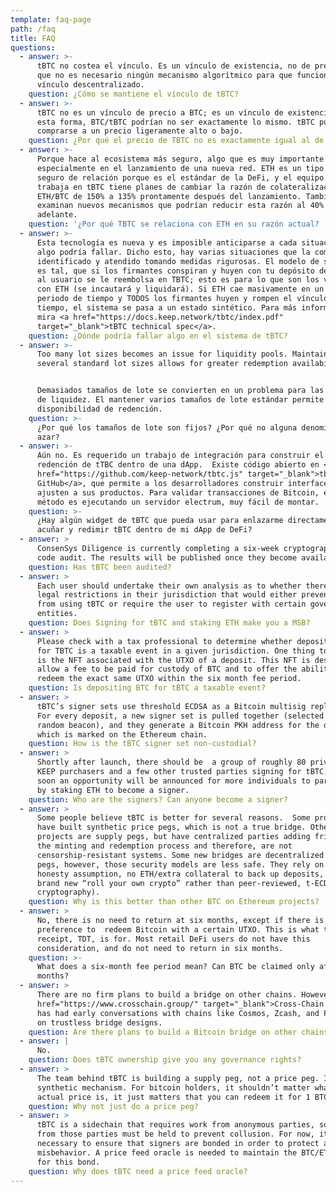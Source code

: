 ```yaml
---
template: faq-page
path: /faq
title: FAQ
questions:
  - answer: >-
      tBTC no costea el vínculo. Es un vínculo de existencia, no de precio, así
      que no es necesario ningún mecanismo algorítmico para que funcione como un
      vínculo descentralizado.
    question: ¿Cómo se mantiene el vínculo de tBTC?
  - answer: >-
      tBTC no es un vínculo de precio a BTC; es un vínculo de existencia. De
      esta forma, BTC/tBTC podrían no ser exactamente lo mismo. tBTC puede
      comprarse a un precio ligeramente alto o bajo.
    question: ¿Por qué el precio de TBTC no es exactamente igual al de BTC?
  - answer: >-
      Porque hace al ecosistema más seguro, algo que es muy importante en DeFi,
      especialmente en el lanzamiento de una nueva red. ETH es un tipo más
      seguro de relación porque es el estándar de la DeFi, y el equipo que
      trabaja en tBTC tiene planes de cambiar la razón de colateralización de
      ETH/BTC de 150% a 135% prontamente después del lanzamiento. También se
      examinan nuevos mecanismos que podrían reducir esta razón al 40% más
      adelante.
    question: '¿Por qué TBTC se relaciona con ETH en su razón actual? '
  - answer: >-
      Esta tecnología es nueva y es imposible anticiparse a cada situación donde
      algo podría fallar. Dicho esto, hay varias situaciones que la comunidad ha
      identificado y atendido tomando medidas rigurosas. El modelo de seguridad
      es tal, que si los firmantes conspiran y huyen con tu depósito de Bitcoin,
      al usuario se le reembolsa en TBTC; esto es para lo que son los vínculos
      con ETH (se incautará y liquidará). Si ETH cae masivamente en un corto
      periodo de tiempo y TODOS los firmantes huyen y rompen el vínculo al mismo
      tiempo, el sistema se pasa a un estado sintético. Para más información,
      mira <a href="https://docs.keep.network/tbtc/index.pdf"
      target="_blank">tBTC technical spec</a>.
    question: ¿Dónde podría fallar algo en el sistema de tBTC?
  - answer: >-
      Too many lot sizes becomes an issue for liquidity pools. Maintaining
      several standard lot sizes allows for greater redemption availability.


      Demasiados tamaños de lote se convierten en un problema para las reservas
      de liquidez. El mantener varios tamaños de lote estándar permite una mayor
      disponibilidad de redención.
    question: >-
      ¿Por qué los tamaños de lote son fijos? ¿Por qué no alguna denominación al
      azar?
  - answer: >-
      Aún no. Es requerido un trabajo de integración para construir el acuñado y
      redención de tTBC dentro de una dApp.  Existe código abierto en <a
      href="https://github.com/keep-network/tbtc.js" target="_blank">tbtc.js
      GitHub</a>, que permite a los desarrolladores construir interfaces que se
      ajusten a sus productos. Para validar transacciones de Bitcoin, el mejor
      método es ejecutando un servidor electrum, muy fácil de montar.
    question: >-
      ¿Hay algún widget de tBTC que pueda usar para enlazarme directamente a
      acuñar y redimir tBTC dentro de mi dApp de DeFi?
  - answer: >
      ConsenSys Diligence is currently completing a six-week cryptography and
      code audit. The results will be published once they become available.
    question: Has tBTC been audited?
  - answer: >
      Each user should undertake their own analysis as to whether there are any
      legal restrictions in their jurisdiction that would either prevent them
      from using tBTC or require the user to register with certain government
      entities.
    question: Does Signing for tBTC and staking ETH make you a MSB?
  - answer: >
      Please check with a tax professional to determine whether depositing BTC
      for TBTC is a taxable event in a given jurisdiction. One thing to consider
      is the NFT associated with the UTXO of a deposit. This NFT is designed to
      allow a fee to be paid for custody of BTC and to offer the ability to
      redeem the exact same UTXO within the six month fee period.
    question: Is depositing BTC for tBTC a taxable event?
  - answer: >
      tBTC’s signer sets use threshold ECDSA as a Bitcoin multisig replacement.
      For every deposit, a new signer set is pulled together (selected by the
      random beacon), and they generate a Bitcoin PKH address for the depositor,
      which is marked on the Ethereum chain.
    question: How is the tBTC signer set non-custodial?
  - answer: >
      Shortly after launch, there should be  a group of roughly 80 private sale
      KEEP purchasers and a few other trusted parties signing for tBTC. Very
      soon an opportunity will be announced for more individuals to participate
      by staking ETH to become a signer.
    question: Who are the signers? Can anyone become a signer?
  - answer: >
      Some people believe tBTC is better for several reasons.  Some projects
      have built synthetic price pegs, which is not a true bridge. Other
      projects are supply pegs, but have centralized parties adding friction to
      the minting and redemption process and therefore, are not
      censorship-resistant systems. Some new bridges are decentralized supply
      pegs, however, those security models are less safe. They rely on a ⅔
      honesty assumption, no ETH/extra collateral to back up deposits, and use
      brand new “roll your own crypto” rather than peer-reviewed, t-ECDSA
      cryptography).
    question: Why is this better than other BTC on Ethereum projects?
  - answer: >
      No, there is no need to return at six months, except if there is a
      preference to  redeem Bitcoin with a certain UTXO. This is what the NFT
      receipt, TDT, is for. Most retail DeFi users do not have this
      consideration, and do not need to return in six months.
    question: >-
      What does a six-month fee period mean? Can BTC be claimed only after six
      months?
  - answer: >
      There are no firm plans to build a bridge on other chains. However the <a
      href="https://www.crosschain.group/" target="_blank">Cross-Chain Group</a>
      has had early conversations with chains like Cosmos, Zcash, and Polkadot
      on trustless bridge designs.
    question: Are there plans to build a Bitcoin bridge on other chains?
  - answer: |
      No.
    question: Does tBTC ownership give you any governance rights?
  - answer: >
      The team behind tBTC is building a supply peg, not a price peg. It’s not a
      synthetic mechanism. For bitcoin holders, it shouldn’t matter what the
      actual price is, it just matters that you can redeem it for 1 BTC
    question: Why not just do a price peg?
  - answer: >
      tBTC is a sidechain that requires work from anonymous parties, so bonds
      from those parties must be held to prevent collusion. For now, it is
      necessary to ensure that signers are bonded in order to protect against
      misbehavior. A price feed oracle is needed to maintain the BTC/ETH price
      for this bond.
    question: Why does tBTC need a price feed oracle?
---
```


